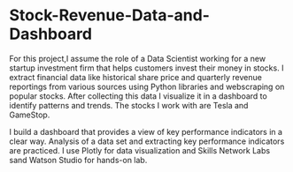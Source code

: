 # Stock-Revenue-Data-and-Dashboard
For this project,I assume the role of a Data Scientist working for a new startup investment firm that helps customers invest their money in stocks. I extract financial data like historical share price and quarterly revenue reportings from various sources using Python libraries and webscraping on popular stocks. After collecting this data I visualize it in a dashboard to identify patterns and trends. The stocks I work with are Tesla and GameStop.

I build a dashboard that provides a view of key performance indicators in a clear way. Analysis of a data set and extracting key performance indicators are practiced.
I use Plotly for data visualization and Skills Network Labs sand Watson Studio for hands-on lab.
